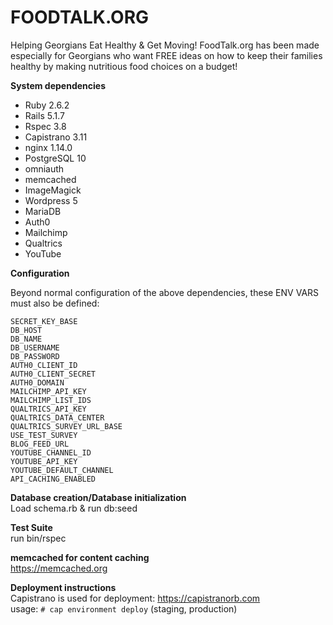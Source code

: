 # FOODTALK.ORG

Helping Georgians Eat Healthy & Get Moving!
FoodTalk.org has been made especially for Georgians who want FREE ideas on how to keep their families healthy by making nutritious food choices on a budget!

**System dependencies**
* Ruby 2.6.2
* Rails 5.1.7
* Rspec 3.8
* Capistrano 3.11
* nginx 1.14.0
* PostgreSQL 10
* omniauth
* memcached
* ImageMagick
* Wordpress 5
* MariaDB
* Auth0
* Mailchimp
* Qualtrics
* YouTube

**Configuration**

Beyond normal configuration of the above dependencies, these ENV VARS must also be defined:

    SECRET_KEY_BASE
    DB_HOST
    DB_NAME
    DB_USERNAME 
    DB_PASSWORD
    AUTH0_CLIENT_ID
    AUTH0_CLIENT_SECRET
    AUTH0_DOMAIN
    MAILCHIMP_API_KEY
    MAILCHIMP_LIST_IDS
    QUALTRICS_API_KEY
    QUALTRICS_DATA_CENTER
    QUALTRICS_SURVEY_URL_BASE
    USE_TEST_SURVEY
    BLOG_FEED_URL
    YOUTUBE_CHANNEL_ID
    YOUTUBE_API_KEY
    YOUTUBE_DEFAULT_CHANNEL
    API_CACHING_ENABLED


**Database creation/Database initialization**  
Load schema.rb & run db:seed


**Test Suite**  
run bin/rspec


**memcached for content caching**   
https://memcached.org

**Deployment instructions**  
Capistrano is used for deployment: https://capistranorb.com  
usage: `# cap environment deploy` (staging, production)

